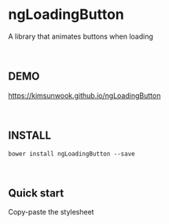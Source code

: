 ngLoadingButton
=======

A library that animates buttons when loading

<br/>

DEMO
-------
https://kimsunwook.github.io/ngLoadingButton

<br/>

INSTALL
-------

```
bower install ngLoadingButton --save
```

<br/>

Quick start
-------
Copy-paste the stylesheet <script> into your <body>.

```
<script src=".bower_components/ngLoadingButton/ngLoadingButton.js"></script>
```
or
```
<script src=".bower_components/ngLoadingButton/ngLoadingButton.min.js"></script>
```
or
```
<script src="https://raw.githubusercontent.com/KimSunWook/ngLoadingButton/master/ngLoadingButton.js"></script>
```
or
```
<script src="https://raw.githubusercontent.com/KimSunWook/ngLoadingButton/master/ngLoadingButton.min.js"></script>
```

<br/>

USAGE
-----

Make sure you include the module 'ngLoadingButton' in your application config

```
var app = angular.module('myApp', [
  'ngLoadingButton',
  ...
]);
```

You can choose among 11 modes from SpinKit (https://github.com/tobiasahlin/SpinKit).
  - rotating-plane
  - double-bounce
  - wave
  - wandering-cubes
  - spinner-pulse
  - chasing-dots
  - three-bounce
  - circle
  - cube-grid
  - fading-circle
  - folding-cube

```
<ng-loading-button
  nlb-loading="loading"
  nlb-mode="'rotating-plane'"
  ng-click="save();">
  Save
</ng-loading-button>
```

When loading takes a certain amount of time, such as saving or deleting, you can give the button an animation effect.

So you can easily prevent the user from clicking the button more than once when loading.

```
angular.module('app', ['ngLoadingButton']).run(function($rootScope, $timeout){
  $rootScope.loading = false;
  $rootScope.save = function(){
    $rootScope.loading = true;
    $timeout(function(){
      $rootScope.loading = false;
    }, 5000);
  };
});
```

<br/>

Easy!
